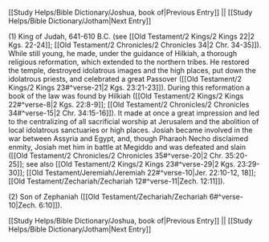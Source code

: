 [[Study Helps/Bible Dictionary/Joshua, book of|Previous Entry]]  ||  [[Study Helps/Bible Dictionary/Jotham|Next Entry]]

 (1) King of Judah, 641-610 B.C. (see [[Old Testament/2 Kings/2 Kings 22|2 Kgs. 22-24]]; [[Old Testament/2 Chronicles/2 Chronicles 34|2 Chr. 34-35]]). While still young, he made, under the guidance of Hilkiah, a thorough religious reformation, which extended to the northern tribes. He restored the temple, destroyed idolatrous images and the high places, put down the idolatrous priests, and celebrated a great Passover ([[Old Testament/2 Kings/2 Kings 23#^verse-21|2 Kgs. 23:21-23]]). During this reformation a book of the law was found by Hilkiah ([[Old Testament/2 Kings/2 Kings 22#^verse-8|2 Kgs. 22:8-9]]; [[Old Testament/2 Chronicles/2 Chronicles 34#^verse-15|2 Chr. 34:15-16]]). It made at once a great impression and led to the centralizing of all sacrificial worship at Jerusalem and the abolition of local idolatrous sanctuaries or high places. Josiah became involved in the war between Assyria and Egypt, and, though Pharaoh Necho disclaimed enmity, Josiah met him in battle at Megiddo and was defeated and slain ([[Old Testament/2 Chronicles/2 Chronicles 35#^verse-20|2 Chr. 35:20-25]]; see also [[Old Testament/2 Kings/2 Kings 23#^verse-29|2 Kgs. 23:29-30]]; [[Old Testament/Jeremiah/Jeremiah 22#^verse-10|Jer. 22:10-12, 18]]; [[Old Testament/Zechariah/Zechariah 12#^verse-11|Zech. 12:11]]).

 (2) Son of Zephaniah ([[Old Testament/Zechariah/Zechariah 6#^verse-10|Zech. 6:10]]).

[[Study Helps/Bible Dictionary/Joshua, book of|Previous Entry]]  ||  [[Study Helps/Bible Dictionary/Jotham|Next Entry]]